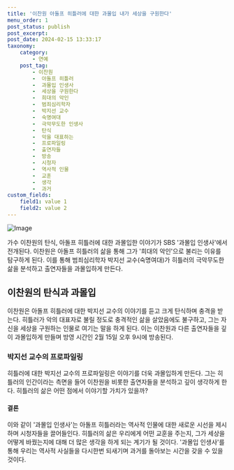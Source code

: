 ```yaml
---
title: '이찬원 아돌프 히틀러에 대한 과몰입 내가 세상을 구원한다'
menu_order: 1
post_status: publish
post_excerpt: 
post_date: 2024-02-15 13:33:17
taxonomy:
    category:
        - 연예
    post_tag:
        - 이찬원
        -  아돌프 히틀러
        -  과몰입 인생사
        -  세상을 구원한다
        -  희대의 악인
        -  범죄심리학자
        -  박지선 교수
        -  숙명여대
        -  극악무도한 인생사
        -  탄식
        -  악을 대표하는
        -  프로파일링
        -  출연자들
        -  방송
        -  시청자
        -  역사적 인물
        -  교훈
        -  생각
        -  과거
custom_fields:
    field1: value 1
    field2: value 2
---
```


![Image](https://ssl.pstatic.net/mimgnews/image/108/2024/02/15/0003214830_001_20240215055001216.jpg?type=w540)

가수 이찬원의 탄식, 아돌프 히틀러에 대한 과몰입한 이야기가 SBS '과몰입 인생사'에서 전개된다. 이찬원은 아돌프 히틀러의 삶을 통해 그가 '희대의 악인'으로 불리는 이유를 탐구하게 된다. 이를 통해 범죄심리학자 박지선 교수(숙명여대)가 히틀러의 극악무도한 삶을 분석하고 출연자들을 과몰입하게 만든다.
## 이찬원의 탄식과 과몰입
이찬원은 아돌프 히틀러에 대한 박지선 교수의 이야기를 듣고 크게 탄식하며 충격을 받는다. 히틀러가 악의 대표자로 불릴 정도로 충격적인 삶을 살았음에도 불구하고, 그는 자신을 세상을 구원하는 인물로 여기는 말을 하게 된다. 이는 이찬원과 다른 출연자들을 깊이 과몰입하게 만들며 방영 시간인 2월 15일 오후 9시에 방송된다.
### 박지선 교수의 프로파일링
히틀러에 대한 박지선 교수의 프로파일링은 이야기를 더욱 과몰입하게 만든다. 그는 히틀러의 인간이라는 측면을 들어 이찬원을 비롯한 출연자들을 분석하고 깊이 생각하게 한다. 히틀러의 삶은 어떤 점에서 이야기할 가치가 있을까?
#### 결론
이와 같이 '과몰입 인생사'는 아돌프 히틀러라는 역사적 인물에 대한 새로운 시선을 제시하며 시청자들을 끌어들인다. 히틀러의 삶은 우리에게 어떤 교훈을 주는지, 그가 세상을 어떻게 바꿨는지에 대해 더 많은 생각을 하게 되는 계기가 될 것이다. '과몰입 인생사'를 통해 우리는 역사적 사실들을 다시한번 되새기며 과거를 돌아보는 시간을 갖을 수 있을 것이다. 
